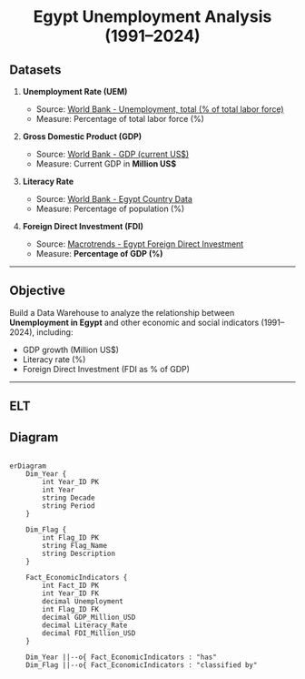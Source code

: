 <h1 align = "center"> Egypt Unemployment Analysis (1991–2024)

## Datasets

1. **Unemployment Rate (UEM)**  
   - Source: [World Bank - Unemployment, total (% of total labor force)](https://data.worldbank.org/indicator/SL.UEM.TOTL.ZS?locations=EG)  
   - Measure: Percentage of total labor force (%)

2. **Gross Domestic Product (GDP)**  
   - Source: [World Bank - GDP (current US$)](https://data.worldbank.org/indicator/NY.GDP.MKTP.CD?locations=EG)  
   - Measure: Current GDP in **Million US$**

3. **Literacy Rate**  
   - Source: [World Bank - Egypt Country Data](https://data.worldbank.org/country/egypt-arab-rep)  
   - Measure: Percentage of population (%)

4. **Foreign Direct Investment (FDI)**  
   - Source: [Macrotrends - Egypt Foreign Direct Investment](https://www.macrotrends.net/datasets/global-metrics/countries/egy/egypt/foreign-direct-investment)  
   - Measure: **Percentage of GDP (%)**
---

## Objective
Build a Data Warehouse to analyze the relationship between **Unemployment in Egypt** and other economic and social indicators (1991–2024), including:
- GDP growth (Million US$)
- Literacy rate (%)
- Foreign Direct Investment (FDI as % of GDP)

---

## ELT

## Diagram 
```mermaid

erDiagram
    Dim_Year {
        int Year_ID PK
        int Year
        string Decade
        string Period
    }

    Dim_Flag {
        int Flag_ID PK
        string Flag_Name
        string Description
    }

    Fact_EconomicIndicators {
        int Fact_ID PK
        int Year_ID FK
        decimal Unemployment
        int Flag_ID FK
        decimal GDP_Million_USD
        decimal Literacy_Rate
        decimal FDI_Million_USD
    }

    Dim_Year ||--o{ Fact_EconomicIndicators : "has"
    Dim_Flag ||--o{ Fact_EconomicIndicators : "classified by"

```
